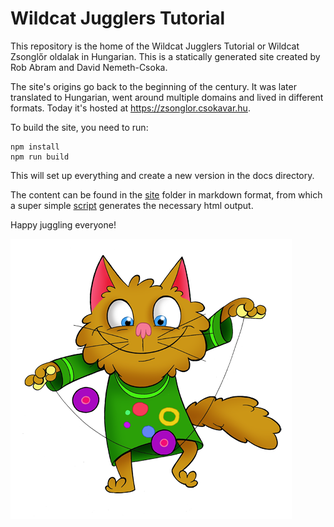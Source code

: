 # Wildcat Jugglers Tutorial

This repository is the home of the Wildcat Jugglers Tutorial 
or Wildcat Zsonglőr oldalak in Hungarian. This is a 
statically generated site created by Rob Abram and 
David Nemeth-Csoka. 

The site's origins go back to the beginning of the century. 
It was later translated to Hungarian, went around 
multiple domains and lived in different formats. Today it's 
hosted at https://zsonglor.csokavar.hu.

To build the site, you need to run:

``` 
npm install
npm run build
```

This will set up everything and create a new version in the 
docs directory.

The content can be found in the [site](site) folder in 
markdown format, from which a super simple [script](src/index.ts) 
generates the necessary html output.

Happy juggling everyone!

![img](site/images/diabolo-macska.png)
